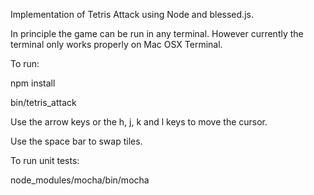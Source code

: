 Implementation of Tetris Attack using Node and blessed.js.

In principle the game can be run in any terminal. However currently the terminal only works properly on Mac OSX Terminal.

To run:

  npm install

  bin/tetris_attack

Use the arrow keys or the h, j, k and l keys to move the cursor.

Use the space bar to swap tiles.

To run unit tests:

node_modules/mocha/bin/mocha


